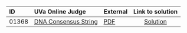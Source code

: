 | ID | UVa Online Judge | External | Link to solution |
|:---|:---|:---|:---:|
| 01368 | [DNA Consensus String](https://onlinejudge.org/index.php?option=com_onlinejudge&Itemid=8&category=24&page=show_problem&problem=4114) | [PDF](https://onlinejudge.org/external/13/1368.pdf) | [Solution](https%3A//github.com/versenyi98/programming-contests/tree/master/UVa%20Online%20Judge/01368%2520-%2520DNA%2520Consensus%2520String)|
